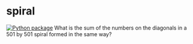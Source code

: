 # spiral

[![Python package](https://github.com/vcu-wangh25/spiral/actions/workflows/pytest.yml/badge.svg)](https://github.com/vcu-wangh25/spiral/actions/workflows/pytest.yml)
What is the sum of the numbers on the diagonals in a 501 by 501 spiral formed in the same way?
